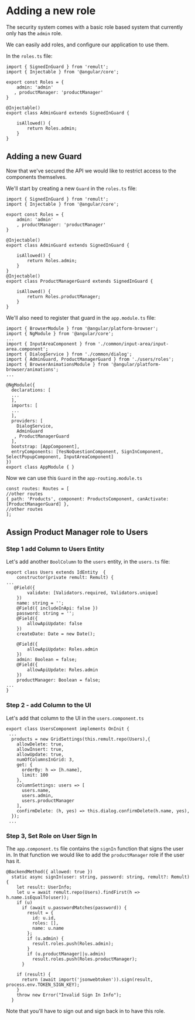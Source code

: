 # Adding a new role
The security system comes with a basic role based system that currently only has the `admin` role.

We can easily add roles, and configure our application to use them.

In the `roles.ts` file:
```ts{6}
import { SignedInGuard } from 'remult';
import { Injectable } from '@angular/core';

export const Roles = { 
    admin: 'admin'
   , productManager: 'productManager'
}

@Injectable()
export class AdminGuard extends SignedInGuard {

    isAllowed() {
        return Roles.admin;
    }
} 
```

## Adding a new Guard
Now that we've secured the API we would like to restrict access to the components themselves.

We'll start by creating a new `Guard` in the `roles.ts` file:
```ts{16-22}
import { SignedInGuard } from 'remult';
import { Injectable } from '@angular/core';

export const Roles = { 
    admin: 'admin'
    , productManager: 'productManager'
}

@Injectable()
export class AdminGuard extends SignedInGuard {

    isAllowed() {
        return Roles.admin;
    }
} 
@Injectable()
export class ProductManagerGuard extends SignedInGuard {

    isAllowed() {
        return Roles.productManager;
    }
} 
```

We'll also need to register that guard in the `app.module.ts` file:
```ts{20}
import { BrowserModule } from '@angular/platform-browser';
import { NgModule } from '@angular/core';
...
import { InputAreaComponent } from './common/input-area/input-area.component';
import { DialogService } from './common/dialog';
import { AdminGuard, ProductManagerGuard } from './users/roles';
import { BrowserAnimationsModule } from '@angular/platform-browser/animations';
...

@NgModule({
  declarations: [
  ...
  ],
  imports: [
  ...
  ],
  providers: [
    DialogService,
    AdminGuard
   , ProductManagerGuard
  ],
  bootstrap: [AppComponent],
  entryComponents: [YesNoQuestionComponent, SignInComponent, SelectPopupComponent, InputAreaComponent]
})
export class AppModule { }

```

Now we can use this `Guard` in the `app-routing.module.ts`
```ts{3}
const routes: Routes = [
//other routes
{ path: 'Products', component: ProductsComponent, canActivate: [ProductManagerGuard] },
//other routes
];
```

## Assign Product Manager role to Users

### Step 1 add Column to Users Entity
Let's add another `BoolColumn` to the `users` entity, in the `users.ts` file:
```ts{19-22}
export class Users extends IdEntity  {
    constructor(private remult: Remult) {
...
   @Field({
        validate: [Validators.required, Validators.unique]
    })
    name: string = '';
    @Field({ includeInApi: false })
    password: string = '';
    @Field({
        allowApiUpdate: false
    })
    createDate: Date = new Date();

    @Field({
        allowApiUpdate: Roles.admin
    })
    admin: Boolean = false;
    @Field({
        allowApiUpdate: Roles.admin
    })
    productManager: Boolean = false;
...
}
```

### Step 2 - add Column to the UI
Let's add that column to the UI in the `users.component.ts`
```ts{7,15}
export class UsersComponent implements OnInit {
 ...
  products = new GridSettings(this.remult.repo(Users),{
    allowDelete: true,
    allowInsert: true,
    allowUpdate: true,
    numOfColumnsInGrid: 3,
    get: {
      orderBy: h => [h.name],
      limit: 100
    },
    columnSettings: users => [
      users.name,
      users.admin,
      users.productManager
    ],
    confirmDelete: (h, yes) => this.dialog.confirmDelete(h.name, yes),
  });
 ...
```

### Step 3, Set Role on User Sign In

The `app.component.ts` file contains the `signIn` function that signs the user in. In that function we would like to add the `productManager` role if the user has it.
```ts{15-17}
@BackendMethod({ allowed: true })
  static async signIn(user: string, password: string, remult?: Remult) {
    let result: UserInfo;
    let u = await remult.repo(Users).findFirst(h => h.name.isEqualTo(user));
    if (u)
      if (await u.passwordMatches(password)) {
        result = {
          id: u.id,
          roles: [],
          name: u.name
        };
        if (u.admin) {
          result.roles.push(Roles.admin);
        }
        if (u.productManager||u.admin)
          result.roles.push(Roles.productManager);
      }

    if (result) {
      return (await import('jsonwebtoken')).sign(result, process.env.TOKEN_SIGN_KEY);
    }
    throw new Error("Invalid Sign In Info");
  }
```

Note that you'll have to sign out and sign back in to have this role.

